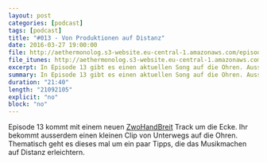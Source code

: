 ```yaml
---
layout: post
categories: [podcast]
tags: [podcast]
title: "#013 - Von Produktionen auf Distanz"
date: 2016-03-27 19:00:00
file: http://aethermonolog.s3-website.eu-central-1.amazonaws.com/episodes/aethermonolog-013.mp3
file_itunes: http://aethermonolog.s3-website.eu-central-1.amazonaws.com/episodes/aethermonolog-013.m4a
excerpt: In Episode 13 gibt es einen aktuellen Song auf die Ohren. Ausserdem geht es darum, was das Musikmachen auf Distanz erleichtert.
summary: In Episode 13 gibt es einen aktuellen Song auf die Ohren. Ausserdem geht es darum, was das Musikmachen auf Distanz erleichtert.
duration: "21:40"
length: "21092105"
explicit: "no"
block: "no"
---
```


Episode 13 kommt mit einem neuen [ZwoHandBreit](http://zwohandbreit.de) Track um die Ecke. Ihr bekommt ausserdem einen kleinen Clip von Unterwegs auf die Ohren. Thematisch geht es dieses mal um ein paar Tipps, die das Musikmachen auf Distanz erleichtern.
